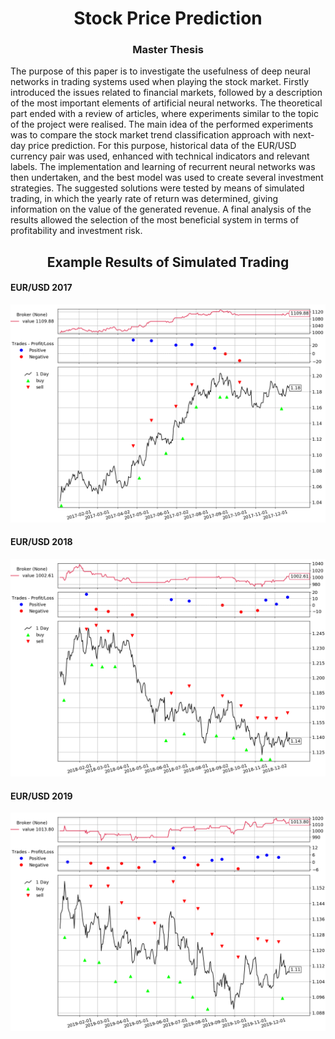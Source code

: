 <h1><center>Stock Price Prediction</center></h1>
<h3><center>Master Thesis</center></h3>

The purpose of this paper is to investigate the usefulness of deep neural networks in
trading systems used when playing the stock market. Firstly introduced the issues related to
financial markets, followed by a description of the most important elements of artificial
neural networks. The theoretical part ended with a review of articles, where experiments
similar to the topic of the project were realised.
The main idea of the performed experiments was to compare the stock market trend
classification approach with next-day price prediction. For this purpose, historical data of
the EUR/USD currency pair was used, enhanced with technical indicators and relevant
labels. The implementation and learning of recurrent neural networks was then undertaken,
and the best model was used to create several investment strategies. The suggested solutions
were tested by means of simulated trading, in which the yearly rate of return was determined,
giving information on the value of the generated revenue. A final analysis of the results
allowed the selection of the most beneficial system in terms of profitability and investment
risk.

<h2><center>Example Results of Simulated Trading</center></h2>

#### EUR/USD 2017

![Results1](./Results/2017.png)

#### EUR/USD 2018
![Results2](./Results/2018.png)

#### EUR/USD 2019
![Results3](./Results/2019.png)
